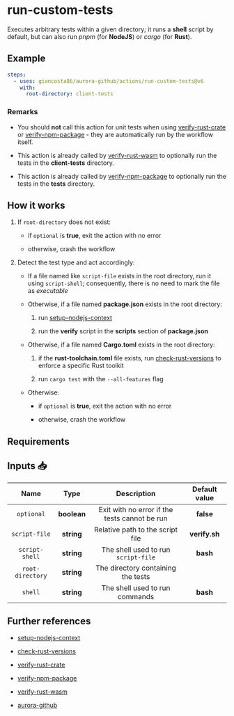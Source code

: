 # run-custom-tests

Executes arbitrary tests within a given directory; it runs a **shell** script by default, but can also run _pnpm_ (for **NodeJS**) or _cargo_ (for **Rust**).

## Example

```yaml
steps:
  - uses: giancosta86/aurora-github/actions/run-custom-tests@v6
    with:
      root-directory: client-tests
```

### Remarks

- You should **not** call this action for unit tests when using [verify-rust-crate](../verify-rust-crate/README.md) or [verify-npm-package](../verify-npm-package/README.md) - they are automatically run by the workflow itself.

- This action is already called by [verify-rust-wasm](../verify-rust-wasm/README.md) to optionally run the tests in the **client-tests** directory.

- This action is already called by [verify-npm-package](../verify-npm-package/README.md) to optionally run the tests in the **tests** directory.

## How it works

1. If `root-directory` does not exist:

   - if `optional` is **true**, exit the action with no error

   - otherwise, crash the workflow

1. Detect the test type and act accordingly:

   - If a file named like `script-file` exists in the root directory, run it using `script-shell`; consequently, there is no need to mark the file as _executable_

   - Otherwise, if a file named **package.json** exists in the root directory:

     1. run [setup-nodejs-context](../setup-nodejs-context/README.md)

     1. run the **verify** script in the **scripts** section of **package.json**

   - Otherwise, if a file named **Cargo.toml** exists in the root directory:

     1. if the **rust-toolchain.toml** file exists, run [check-rust-versions](../check-rust-versions/README.md) to enforce a specific Rust toolkit

     1. run `cargo test` with the `--all-features` flag

   - Otherwise:

     - if `optional` is **true**, exit the action with no error

     - otherwise, crash the workflow

## Requirements

## Inputs 📥

|       Name       |    Type     |                  Description                  | Default value |
| :--------------: | :---------: | :-------------------------------------------: | :-----------: |
|    `optional`    | **boolean** | Exit with no error if the tests cannot be run |   **false**   |
|  `script-file`   | **string**  |       Relative path to the script file        | **verify.sh** |
|  `script-shell`  | **string**  |      The shell used to run `script-file`      |   **bash**    |
| `root-directory` | **string**  |      The directory containing the tests       |               |
|     `shell`      | **string**  |        The shell used to run commands         |   **bash**    |

## Further references

- [setup-nodejs-context](../setup-nodejs-context/README.md)

- [check-rust-versions](../check-rust-versions/README.md)

- [verify-rust-crate](../verify-rust-crate/README.md)

- [verify-npm-package](../verify-npm-package/README.md)

- [verify-rust-wasm](../verify-rust-wasm/README.md)

- [aurora-github](../../README.md)
